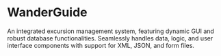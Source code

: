 # WanderGuide
An integrated excursion management system, featuring dynamic GUI and robust database functionalities. Seamlessly handles data, logic, and user interface components with support for XML, JSON, and form files.
